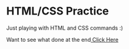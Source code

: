 # HTML/CSS Practice
<p> Just playing with HTML and CSS commands :)</p>
Want to see what done at the end<a href="https://arsalan40.github.io/Practice-Page/"> Click Here</a>
